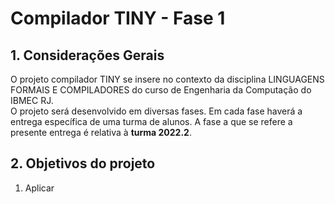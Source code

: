 # Compilador TINY - Fase 1

## 1. Considerações Gerais

O projeto compilador TINY se insere no contexto da disciplina LINGUAGENS FORMAIS E COMPILADORES do curso de Engenharia da Computação do IBMEC RJ.  
O projeto será desenvolvido em diversas fases. Em cada fase haverá a entrega específica de uma turma de alunos. A fase a que se refere a presente entrega é relativa à **turma 2022.2**.

## 2. Objetivos do projeto
1. Aplicar 
